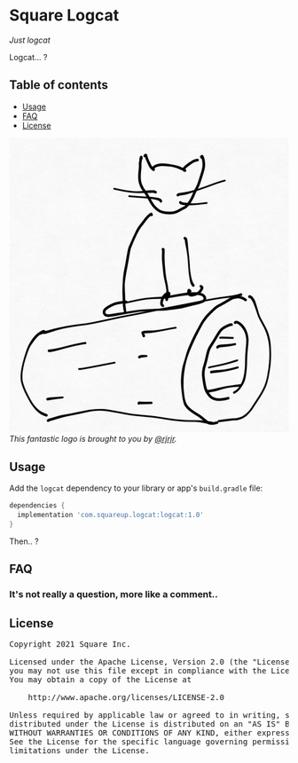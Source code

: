 # Square Logcat

_Just logcat_

Logcat... ?

## Table of contents

* [Usage](#usage)
* [FAQ](#faq)
* [License](#license)

![logo.png](assets/logo.png)
_This fantastic logo is brought to you by [@rjrjr](https://github.com/rjrjr)._

## Usage

Add the `logcat` dependency to your library or app's `build.gradle` file:

```gradle
dependencies {
  implementation 'com.squareup.logcat:logcat:1.0'
}
```

Then.. ?

## FAQ

### It's not really a question, more like a comment..

## License

<pre>
Copyright 2021 Square Inc.

Licensed under the Apache License, Version 2.0 (the "License");
you may not use this file except in compliance with the License.
You may obtain a copy of the License at

    http://www.apache.org/licenses/LICENSE-2.0

Unless required by applicable law or agreed to in writing, software
distributed under the License is distributed on an "AS IS" BASIS,
WITHOUT WARRANTIES OR CONDITIONS OF ANY KIND, either express or implied.
See the License for the specific language governing permissions and
limitations under the License.
</pre>
